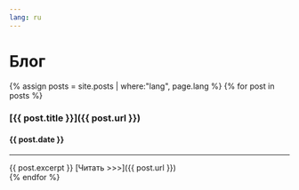 ```yaml
---
lang: ru
---
```

# Блог
{% assign posts = site.posts | where:"lang", page.lang %}
  {% for post in posts %}
### [{{ post.title }}]({{ post.url }})
#### {{ post.date }}
___
{{ post.excerpt }}
[Читать >>>]({{ post.url }})
<br>
  {% endfor %}
